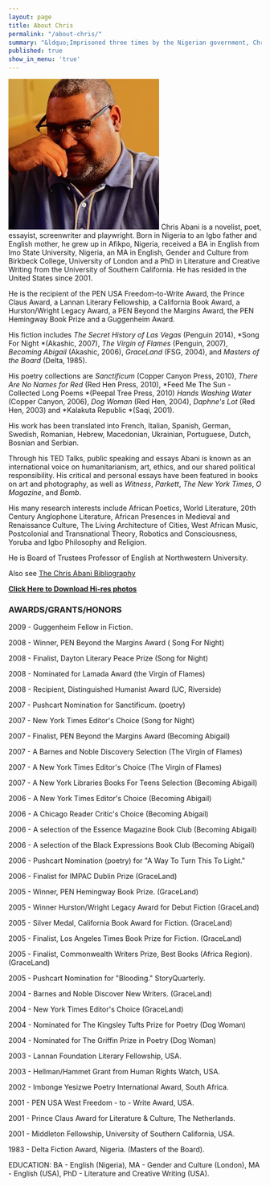 ```yaml
---
layout: page
title: About Chris
permalink: "/about-chris/"
summary: "&ldquo;Imprisoned three times by the Nigerian government, Chris Abani turned his experience into poems that Harold Pinter called &lsquo;the most naked, harrowing expression of prison life and political torture imaginable.&rsquo;&rdquo;\n"
published: true
show_in_menu: 'true'
---
```

![Chris Headshot](/assets/img/author-photo_chris-abani-c-chris-abani.jpg) Chris Abani is a novelist, poet, essayist, screenwriter and playwright. Born in Nigeria to an Igbo father and English mother, he grew up in Afikpo, Nigeria, received a BA in English from Imo State University, Nigeria, an MA in English, Gender and Culture from Birkbeck College, University of London and a PhD in Literature and Creative Writing from the University of Southern California. He has resided in the United States since 2001. 

He is the recipient of the PEN USA Freedom-to-Write Award, the Prince Claus Award, a Lannan Literary Fellowship, a California Book Award, a Hurston/Wright Legacy Award, a PEN Beyond the Margins Award, the PEN Hemingway Book Prize and a Guggenheim Award.

His fiction includes *The Secret History of Las Vegas* (Penguin 2014), *Song For Night *(Akashic, 2007), *The Virgin of Flames* (Penguin, 2007), *Becoming Abigail* (Akashic, 2006), *GraceLand* (FSG, 2004), and *Masters of the Board* (Delta, 1985).

His poetry collections are *Sanctificum* (Copper Canyon Press, 2010), *There Are No Names for Red* (Red Hen Press, 2010), *Feed Me The Sun - Collected Long Poems *(Peepal Tree Press, 2010) *Hands Washing Water* (Copper Canyon, 2006), *Dog Woman* (Red Hen, 2004), *Daphne's Lot* (Red Hen, 2003) and *Kalakuta Republic *(Saqi, 2001).

His work has been translated into French, Italian, Spanish, German, Swedish, Romanian, Hebrew, Macedonian, Ukrainian, Portuguese, Dutch, Bosnian and Serbian.

Through his TED Talks, public speaking and essays Abani is known as an international voice on humanitarianism, art, ethics, and our shared political responsibility. His critical and personal essays have been featured in books on art and photography, as well as *Witness*, *Parkett*, *The New York Times*, *O Magazine*, and *Bomb*.

His many research interests include African Poetics, World Literature, 20th Century Anglophone Literature, African Presences in Medieval and Renaissance Culture, The Living Architecture of Cities, West African Music, Postcolonial and Transnational Theory, Robotics and Consciousness, Yoruba and Igbo Philosophy and Religion. 

He is Board of Trustees Professor of English at Northwestern University. 

Also see [The Chris Abani Bibliography](http://www.l3.ulg.ac.be/abani/index.html)

[**Click Here to Download Hi-res photos**](/assets/files/ChrisAbani_PrintHiRes.zip)




### AWARDS/GRANTS/HONORS

2009 - Guggenheim Fellow in Fiction.

2008 - Winner, PEN Beyond the Margins Award ( Song For Night)

2008 - Finalist, Dayton Literary Peace Prize (Song for Night)

2008 - Nominated for Lamada Award (the Virgin of Flames)

2008 - Recipient, Distinguished Humanist Award (UC, Riverside)

2007 - Pushcart Nomination for Sanctificum. (poetry)

2007 - New York Times Editor's Choice (Song for Night)

2007 - Finalist, PEN Beyond the Margins Award (Becoming Abigail)

2007 - A Barnes and Noble Discovery Selection (The Virgin of Flames)

2007 - A New York Times Editor's Choice (The Virgin of Flames)

2007 - A New York Libraries Books For Teens Selection (Becoming Abigail)

2006 - A New York Times Editor's Choice (Becoming Abigail)

2006 - A Chicago Reader Critic's Choice (Becoming Abigail)

2006 - A selection of the Essence Magazine Book Club (Becoming Abigail)

2006 - A selection of the Black Expressions Book Club (Becoming Abigail)

2006 - Pushcart Nomination (poetry) for "A Way To Turn This To Light."

2006 - Finalist for IMPAC Dublin Prize (GraceLand)

2005 - Winner, PEN Hemingway Book Prize. (GraceLand)

2005 - Winner Hurston/Wright Legacy Award for Debut Fiction (GraceLand)

2005 - Silver Medal, California Book Award for Fiction. (GraceLand)

2005 - Finalist, Los Angeles Times Book Prize for Fiction. (GraceLand)

2005 - Finalist, Commonwealth Writers Prize, Best Books (Africa Region). (GraceLand)

2005 - Pushcart Nomination for "Blooding." StoryQuarterly.

2004 - Barnes and Noble Discover New Writers. (GraceLand)

2004 - New York Times Editor's Choice (GraceLand)

2004 - Nominated for The Kingsley Tufts Prize for Poetry (Dog Woman)

2004 - Nominated for The Griffin Prize in Poetry (Dog Woman)

2003 - Lannan Foundation Literary Fellowship, USA.

2003 - Hellman/Hammet Grant from Human Rights Watch, USA.

2002 - Imbonge Yesizwe Poetry International Award, South Africa.

2001 - PEN USA West Freedom - to - Write Award, USA.

2001 - Prince Claus Award for Literature & Culture, The Netherlands.

2001 - Middleton Fellowship, University of Southern California, USA.

1983 - Delta Fiction Award, Nigeria. (Masters of the Board).

EDUCATION:
BA - English (Nigeria), MA - Gender and Culture (London), MA - English (USA), PhD - Literature and Creative Writing (USA).